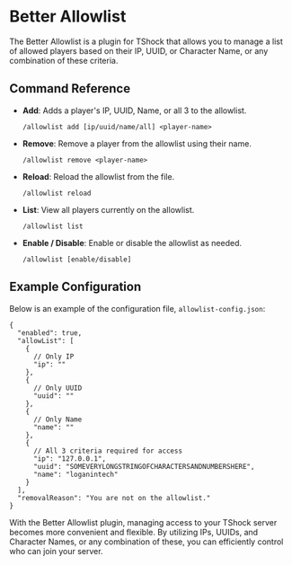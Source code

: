 ﻿# Better Allowlist

The Better Allowlist is a plugin for TShock that allows you to manage a list of allowed players based on their IP, UUID, or Character Name, or any combination of these criteria.

## Command Reference

- **Add**: Adds a player's IP, UUID, Name, or all 3 to the allowlist.
  ```
  /allowlist add [ip/uuid/name/all] <player-name>
  ```

- **Remove**: Remove a player from the allowlist using their name.
  ```
  /allowlist remove <player-name>
  ```

- **Reload**: Reload the allowlist from the file.
  ```
  /allowlist reload
  ```

- **List**: View all players currently on the allowlist.
  ```
  /allowlist list
  ```

- **Enable / Disable**: Enable or disable the allowlist as needed.
  ```
  /allowlist [enable/disable]
  ```

## Example Configuration

Below is an example of the configuration file, `allowlist-config.json`:

```json5
{
  "enabled": true,
  "allowList": [
    {
      // Only IP
      "ip": ""
    },
    {
      // Only UUID
      "uuid": ""
    },
    {
      // Only Name
      "name": ""
    },
    {
      // All 3 criteria required for access
      "ip": "127.0.0.1",
      "uuid": "SOMEVERYLONGSTRINGOFCHARACTERSANDNUMBERSHERE",
      "name": "loganintech"
    }
  ],
  "removalReason": "You are not on the allowlist."
}
```

With the Better Allowlist plugin, managing access to your TShock server becomes more convenient and flexible. By utilizing IPs, UUIDs, and Character Names, or any combination of these, you can efficiently control who can join your server.
